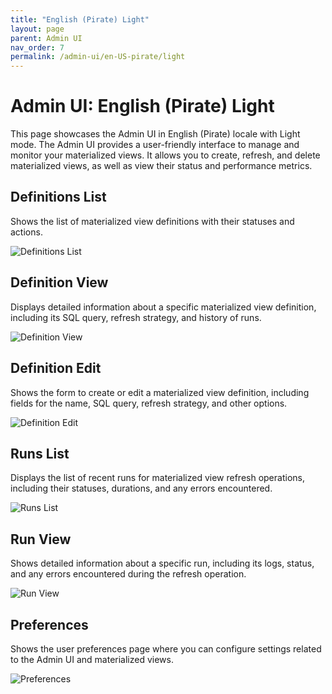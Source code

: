 ```yaml
---
title: "English (Pirate) Light"
layout: page
parent: Admin UI
nav_order: 7
permalink: /admin-ui/en-US-pirate/light
---
```


# Admin UI: English (Pirate) Light

This page showcases the Admin UI in English (Pirate) locale with Light mode. The Admin UI provides a user-friendly interface to manage and monitor your materialized views. It allows you to create, refresh, and delete materialized views, as well as view their status and performance metrics.

## Definitions List

Shows the list of materialized view definitions with their statuses and actions.

<img src="/assets/images/app-screenshots/en-US-pirate/light/definitions_list.png" alt="Definitions List" style="max-width: 100%; height: auto;">

## Definition View

Displays detailed information about a specific materialized view definition, including its SQL query, refresh strategy, and history of runs.

<img src="/assets/images/app-screenshots/en-US-pirate/light/definitions_view.png" alt="Definition View" style="max-width: 100%; height: auto;">

## Definition Edit

Shows the form to create or edit a materialized view definition, including fields for the name, SQL query, refresh strategy, and other options.

<img src="/assets/images/app-screenshots/en-US-pirate/light/definitions_edit.png" alt="Definition Edit" style="max-width: 100%; height: auto;">

## Runs List

Displays the list of recent runs for materialized view refresh operations, including their statuses, durations, and any errors encountered.

<img src="/assets/images/app-screenshots/en-US-pirate/light/runs_list.png" alt="Runs List" style="max-width: 100%; height: auto;">

## Run View

Shows detailed information about a specific run, including its logs, status, and any errors encountered during the refresh operation.

<img src="/assets/images/app-screenshots/en-US-pirate/light/runs_view.png" alt="Run View" style="max-width: 100%; height: auto;">

## Preferences

Shows the user preferences page where you can configure settings related to the Admin UI and materialized views.

<img src="/assets/images/app-screenshots/en-US-pirate/light/preferences.png" alt="Preferences" style="max-width: 100%; height: auto;">
